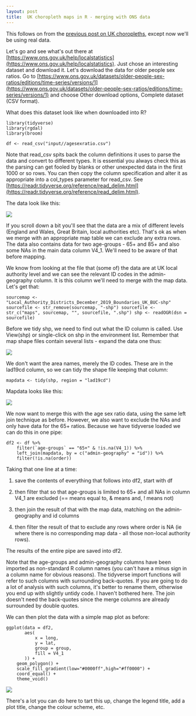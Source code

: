 ```yaml
---
layout: post
title:  UK choropleth maps in R - merging with ONS data
---
```

 
This follows on from the [previous post on UK choropleths](/creating-choropleth-maps-in-r-with-ggplot2), except now we'll be using real data.

Let's go and see what's out there at [https://www.ons.gov.uk/help/localstatistics](https://www.ons.gov.uk/help/localstatistics). Just chose an interesting dataset and download it. Let's download the data for older people sex ratios. Go to [https://www.ons.gov.uk/datasets/older-people-sex-ratios/editions/time-series/versions/1](https://www.ons.gov.uk/datasets/older-people-sex-ratios/editions/time-series/versions/1) and choose Other download options, Complete dataset (CSV format).

What does this dataset look like when downloaded into R?

```
library(tidyverse)
library(rgdal)
library(broom)

df <- read_csv("input//agesexratio.csv")
```

Note that read_csv spits back the column definitions it uses to parse the data and convert to different types. It is essential you always check this as the parsing can get fooled by blanks or other unexpected data in the first 1000 or so rows. You can then copy the column specification and alter it as appropriate into a col_types parameter for read_csv. See [https://readr.tidyverse.org/reference/read_delim.html](https://readr.tidyverse.org/reference/read_delim.html).

The data look like this:

![](2020-06-20a-fig1.png)

If you scroll down a bit you'll see that the data are a mix of different levels (England and Wales, Great Britain, local authorities etc). That's ok as when we merge with an appropriate map table we can exclude any extra rows. The data also contains data for two age-groups - 65+ and 85+ and also some NAs in the main data column V4_1. We'll need to be aware of that before mapping.

We know from looking at the file that (some of) the data are at UK local authority level and we can see the relevant ID codes in the admin-geography column. It is this column we'll need to merge with the map data. Let's get that:

```
sourcemap <- "Local_Authority_Districts_December_2019_Boundaries_UK_BUC-shp" sourcefile <- str_remove(sourcemap, "-shp") sourcefile <- str_c("maps", sourcemap, "", sourcefile, ".shp") shp <- readOGR(dsn = sourcefile)
```

Before we tidy shp, we need to find out what the ID column is called. Use View(shp) or single-click on shp in the environment list. Remember that map shape files contain several lists - expand the data one thus:

![](2020-06-20a-fig2.png)

We don't want the area names, merely the ID codes. These are in the lad19cd column, so we can tidy the shape file keeping that column:

```
mapdata <- tidy(shp, region = "lad19cd")
```

Mapdata looks like this:

![](2020-06-20a-fig3.png)

We now want to merge this with the age sex ratio data, using the same left join technique as before. However, we also want to exclude the NAs and only have data for the 65+ ratios. Because we have tidyverse loaded we can do this in one pipe:
  
```
df2 <- df %>%
    filter(`age-groups` == "65+" & !is.na(V4_1)) %>%
    left_join(mapdata, by = c("admin-geography" = "id")) %>%
    filter(!is.na(order))
```

Taking that one line at a time:

1.  save the contents of everything that follows into df2, start with df
    
2.  then filter that so that age-groups is limited to 65+ and all NAs in column V4_1 are excluded (== means equal to, & means and, ! means not)
    
3.  then join the result of that with the map data, matching on the admin-geography and id columns
    
4.  then filter the result of that to exclude any rows where order is NA (ie where there is no corresponding map data - all those non-local authority rows).
    
The results of the entire pipe are saved into df2.

Note that the age-groups and admin-geography columns have been imported as non-standard R column names (you can't have a minus sign in a column name for obvious reasons). The tidyverse import functions will refer to such columns with surrounding back-quotes. If you are going to do a lot of analysis with such columns, it's better to rename them, otherwise you end up with slightly untidy code. I haven't bothered here. The join doesn't need the back-quotes since the merge columns are already surrounded by double quotes.

We can then plot the data with a simple map plot as before:

```
ggplot(data = df2,
       aes(
           x = long,
           y = lat,
           group = group,
           fill = V4_1
       )) +
    geom_polygon() +
    scale_fill_gradient(low="#0000ff",high="#ff0000") +
    coord_equal() +
    theme_void()
```
  
![](2020-06-20a-fig4.png)

There's a lot you can do here to tart this up, change the legend title, add a plot title, change the colour scheme, etc.